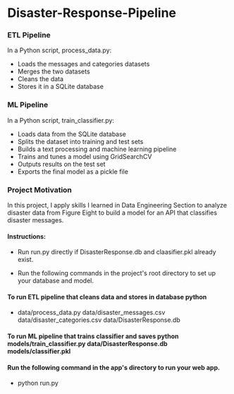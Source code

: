 # Disaster-Response-Pipeline


### ETL Pipeline

In a Python script, process_data.py:

- Loads the messages and categories datasets<br/>
- Merges the two datasets<br/>
- Cleans the data<br/>
- Stores it in a SQLite database

### ML Pipeline

In a Python script, train_classifier.py:

- Loads data from the SQLite database<br/>
- Splits the dataset into training and test sets<br/>
- Builds a text processing and machine learning pipeline<br/>
- Trains and tunes a model using GridSearchCV<br/>
- Outputs results on the test set<br/>
- Exports the final model as a pickle file


### Project Motivation

In this project, I apply skills I learned in Data Engineering Section to analyze disaster data from Figure Eight to build a model for an API that classifies disaster messages.


#### Instructions: 
- Run run.py directly if DisasterResponse.db and claasifier.pkl already exist.

- Run the following commands in the project's root directory to set up your database and model.

#### To run ETL pipeline that cleans data and stores in database python 

- data/process_data.py data/disaster_messages.csv data/disaster_categories.csv data/DisasterResponse.db

#### To run ML pipeline that trains classifier and saves python models/train_classifier.py data/DisasterResponse.db models/classifier.pkl

#### Run the following command in the app's directory to run your web app. 

- python run.py
